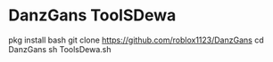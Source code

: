 # DanzGans ToolSDewa
pkg install bash
git clone https://github.com/roblox1123/DanzGans
cd DanzGans
sh ToolsDewa.sh
